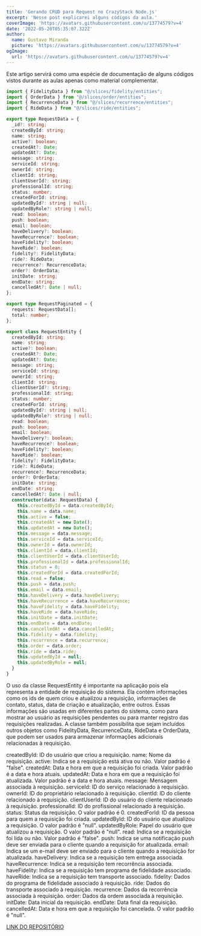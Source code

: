 ```yaml
---
title: 'Gerando CRUD para Request no CrazyStack Node.js'
excerpt: 'Nesse post explicarei alguns códigos da aula.'
coverImage: 'https://avatars.githubusercontent.com/u/13774579?v=4'
date: '2022-05-20T05:35:07.322Z'
author:
  name: Gustavo Miranda
  picture: 'https://avatars.githubusercontent.com/u/13774579?v=4'
ogImage:
  url: 'https://avatars.githubusercontent.com/u/13774579?v=4'
---
```

Este artigo servirá como uma espécie de documentação de alguns códigos vistos durante as aulas apenas como material complementar.

```typescript
import { FidelityData } from "@/slices/fidelity/entities";
import { OrderData } from "@/slices/order/entities";
import { RecurrenceData } from "@/slices/recurrence/entities";
import { RideData } from "@/slices/ride/entities";

export type RequestData = {
  _id?: string;
  createdById: string;
  name: string;
  active?: boolean;
  createdAt?: Date;
  updatedAt?: Date;
  message: string;
  serviceId: string;
  ownerId: string;
  clientId: string;
  clientUserId?: string;
  professionalId: string;
  status: number;
  createdForId: string;
  updatedById?: string | null;
  updatedByRole?: string | null;
  read: boolean;
  push: boolean;
  email: boolean;
  haveDelivery?: boolean;
  haveRecurrence?: boolean;
  haveFidelity?: boolean;
  haveRide?: boolean;
  fidelity?: FidelityData;
  ride?: RideData;
  recurrence?: RecurrenceData;
  order?: OrderData;
  initDate: string;
  endDate: string;
  cancelledAt?: Date | null;
};

export type RequestPaginated = {
  requests: RequestData[];
  total: number;
};

export class RequestEntity {
  createdById: string;
  name: string;
  active?: boolean;
  createdAt?: Date;
  updatedAt?: Date;
  message: string;
  serviceId: string;
  ownerId: string;
  clientId: string;
  clientUserId?: string;
  professionalId: string;
  status: number;
  createdForId: string;
  updatedById?: string | null;
  updatedByRole?: string | null;
  read: boolean;
  push: boolean;
  email: boolean;
  haveDelivery?: boolean;
  haveRecurrence?: boolean;
  haveFidelity?: boolean;
  haveRide?: boolean;
  fidelity?: FidelityData;
  ride?: RideData;
  recurrence?: RecurrenceData;
  order?: OrderData;
  initDate: string;
  endDate: string;
  cancelledAt?: Date | null;
  constructor(data: RequestData) {
    this.createdById = data.createdById;
    this.name = data.name;
    this.active = false;
    this.createdAt = new Date();
    this.updatedAt = new Date();
    this.message = data.message;
    this.serviceId = data.serviceId;
    this.ownerId = data.ownerId;
    this.clientId = data.clientId;
    this.clientUserId = data.clientUserId;
    this.professionalId = data.professionalId;
    this.status = 0;
    this.createdForId = data.createdForId;
    this.read = false;
    this.push = data.push;
    this.email = data.email;
    this.haveDelivery = data.haveDelivery;
    this.haveRecurrence = data.haveRecurrence;
    this.haveFidelity = data.haveFidelity;
    this.haveRide = data.haveRide;
    this.initDate = data.initDate;
    this.endDate = data.endDate;
    this.cancelledAt = data.cancelledAt;
    this.fidelity = data.fidelity;
    this.recurrence = data.recurrence;
    this.order = data.order;
    this.ride = data.ride;
    this.updatedById = null;
    this.updatedByRole = null;
  }
}
``` 
O uso da classe RequestEntity é importante na aplicação pois ela representa a entidade de requisição do sistema. Ela contém informações como os ids de quem criou e atualizou a requisição, informações de contato, status, data de criação e atualização, entre outros. Essas informações são usadas em diferentes partes do sistema, como para mostrar ao usuário as requisições pendentes ou para manter registro das requisições realizadas. A classe também possibilita que sejam incluídos outros objetos como FidelityData, RecurrenceData, RideData e OrderData, que podem ser usados para armazenar informações adicionais relacionadas à requisição.

createdById: ID do usuário que criou a requisição.
name: Nome da requisição.
active: Indica se a requisição está ativa ou não. Valor padrão é "false".
createdAt: Data e hora em que a requisição foi criada. Valor padrão é a data e hora atuais.
updatedAt: Data e hora em que a requisição foi atualizada. Valor padrão é a data e hora atuais.
message: Mensagem associada à requisição.
serviceId: ID do serviço relacionado à requisição.
ownerId: ID do proprietário relacionado à requisição.
clientId: ID do cliente relacionado à requisição.
clientUserId: ID do usuário do cliente relacionado à requisição.
professionalId: ID do profissional relacionado à requisição.
status: Status da requisição. O valor padrão é 0.
createdForId: ID da pessoa para quem a requisição foi criada.
updatedById: ID do usuário que atualizou a requisição. O valor padrão é "null".
updatedByRole: Papel do usuário que atualizou a requisição. O valor padrão é "null".
read: Indica se a requisição foi lida ou não. Valor padrão é "false".
push: Indica se uma notificação push deve ser enviada para o cliente quando a requisição for atualizada.
email: Indica se um e-mail deve ser enviado para o cliente quando a requisição for atualizada.
haveDelivery: Indica se a requisição tem entrega associada.
haveRecurrence: Indica se a requisição tem recorrência associada.
haveFidelity: Indica se a requisição tem programa de fidelidade associado.
haveRide: Indica se a requisição tem transporte associado.
fidelity: Dados do programa de fidelidade associado à requisição.
ride: Dados do transporte associado à requisição.
recurrence: Dados da recorrência associada à requisição.
order: Dados da ordem associada à requisição.
initDate: Data inicial da requisição.
endDate: Data final da requisição.
cancelledAt: Data e hora em que a requisição foi cancelada. O valor padrão é "null".


[LINK DO REPOSITÓRIO](https://github.com/gumiranda/CrazyStackNodeJs)